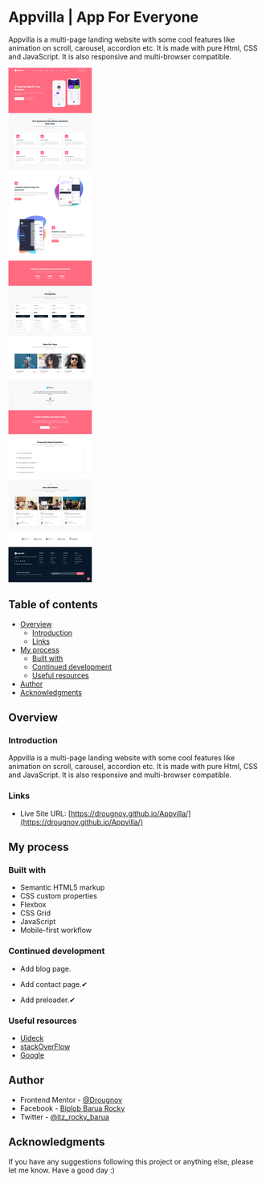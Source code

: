 # Appvilla | App For Everyone

Appvilla is a multi-page landing website with some cool features like animation on scroll, carousel, accordion etc. It is made with pure Html, CSS and JavaScript. It is also responsive and multi-browser compatible.

![Appvilla's screenshot](./images/design-screenshot.png)

## Table of contents

- [Overview](#overview)
  - [Introduction](#introduction)
  - [Links](#links)
- [My process](#my-process)
  - [Built with](#built-with)
  - [Continued development](#continued-development)
  - [Useful resources](#useful-resources)
- [Author](#author)
- [Acknowledgments](#acknowledgments)

## Overview

### Introduction

Appvilla is a multi-page landing website with some cool features like animation on scroll, carousel, accordion etc. It is made with pure Html, CSS and JavaScript. It is also responsive and multi-browser compatible.

### Links

- Live Site URL: [https://drougnov.github.io/Appvilla/](https://drougnov.github.io/Appvilla/)

## My process

### Built with

- Semantic HTML5 markup
- CSS custom properties
- Flexbox
- CSS Grid
- JavaScript
- Mobile-first workflow

### Continued development

- Add blog page.

- Add contact page.✔

- Add preloader.✔

### Useful resources

- [Uideck](https://preview.uideck.com/items/appvilla/)
- [stackOverFlow](https://stackoverflow.com/)
- [Google](https://google.com)

## Author

- Frontend Mentor - [@Drougnov](https://www.frontendmentor.io/profile/Drougnov)
- Facebook - [Biplob Barua Rocky](https://www.facebook.com/ANT1D0t35)
- Twitter - [@itz_rocky_barua](https://twitter.com/itz_rocky_barua)

## Acknowledgments

If you have any suggestions following this project or anything else, please let me know. Have a good day :)
